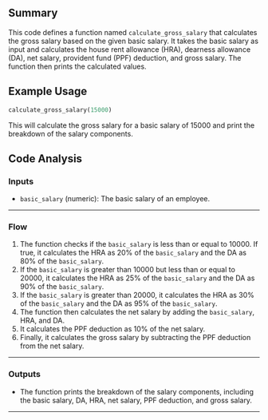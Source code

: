 ## Summary
This code defines a function named `calculate_gross_salary` that calculates the gross salary based on the given basic salary. It takes the basic salary as input and calculates the house rent allowance (HRA), dearness allowance (DA), net salary, provident fund (PPF) deduction, and gross salary. The function then prints the calculated values.

## Example Usage
```python
calculate_gross_salary(15000)
```
This will calculate the gross salary for a basic salary of 15000 and print the breakdown of the salary components.

## Code Analysis
### Inputs
- `basic_salary` (numeric): The basic salary of an employee.
___
### Flow
1. The function checks if the `basic_salary` is less than or equal to 10000. If true, it calculates the HRA as 20% of the `basic_salary` and the DA as 80% of the `basic_salary`.
2. If the `basic_salary` is greater than 10000 but less than or equal to 20000, it calculates the HRA as 25% of the `basic_salary` and the DA as 90% of the `basic_salary`.
3. If the `basic_salary` is greater than 20000, it calculates the HRA as 30% of the `basic_salary` and the DA as 95% of the `basic_salary`.
4. The function then calculates the net salary by adding the `basic_salary`, HRA, and DA.
5. It calculates the PPF deduction as 10% of the net salary.
6. Finally, it calculates the gross salary by subtracting the PPF deduction from the net salary.
___
### Outputs
- The function prints the breakdown of the salary components, including the basic salary, DA, HRA, net salary, PPF deduction, and gross salary.
___
